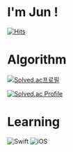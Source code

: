 # I'm Jun !
[![Hits](https://hits.seeyoufarm.com/api/count/incr/badge.svg?url=https%3A%2F%2Fgithub.com%2FJunHyeokDev%2FJunHyeokDev&count_bg=%2379C83D&title_bg=%23555555&icon=&icon_color=%23E7E7E7&title=hits&edge_flat=false)](https://hits.seeyoufarm.com)



# Algorithm
[![Solved.ac프로필](http://mazassumnida.wtf/api/mini/generate_badge?boj=oops1537)](https://solved.ac/{handle})

[![Solved.ac Profile](http://mazassumnida.wtf/api/v2/generate_badge?boj=oops1537)](https://solved.ac/oops1537/)


# Learning

![Swift](https://img.shields.io/badge/Swift-white.svg?&style=for-the-badge&logo=Swift&logoColor=#F05138)
![iOS](https://img.shields.io/badge/iOS-black.svg?&style=for-the-badge&logo=iOS&logoColor=#000000)

